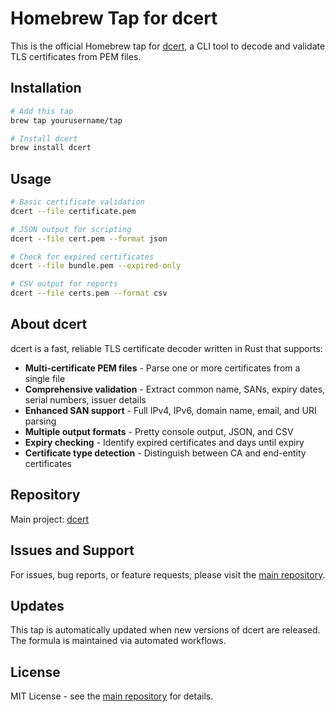 # Homebrew Tap for dcert

This is the official Homebrew tap for [dcert](https://github.com/yourusername/dcert), a CLI tool to decode and validate TLS certificates from PEM files.

## Installation

```bash
# Add this tap
brew tap yourusername/tap

# Install dcert
brew install dcert
```

## Usage

```bash
# Basic certificate validation
dcert --file certificate.pem

# JSON output for scripting
dcert --file cert.pem --format json

# Check for expired certificates
dcert --file bundle.pem --expired-only

# CSV output for reports
dcert --file certs.pem --format csv
```

## About dcert

dcert is a fast, reliable TLS certificate decoder written in Rust that supports:

- **Multi-certificate PEM files** - Parse one or more certificates from a single file
- **Comprehensive validation** - Extract common name, SANs, expiry dates, serial numbers, issuer details
- **Enhanced SAN support** - Full IPv4, IPv6, domain name, email, and URI parsing
- **Multiple output formats** - Pretty console output, JSON, and CSV
- **Expiry checking** - Identify expired certificates and days until expiry
- **Certificate type detection** - Distinguish between CA and end-entity certificates

## Repository

Main project: [dcert](https://github.com/yourusername/dcert)

## Issues and Support

For issues, bug reports, or feature requests, please visit the [main repository](https://github.com/yourusername/dcert/issues).

## Updates

This tap is automatically updated when new versions of dcert are released. The formula is maintained via automated workflows.

## License

MIT License - see the [main repository](https://github.com/yourusername/dcert) for details.
